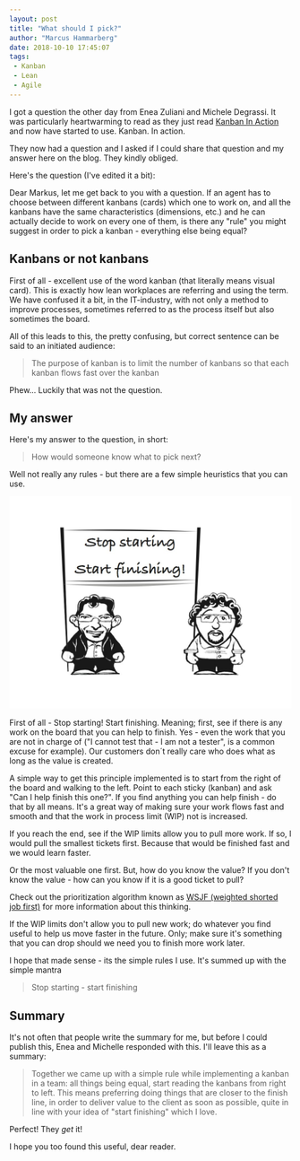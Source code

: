 ```yaml
---
layout: post
title: "What should I pick?"
author: "Marcus Hammarberg"
date: 2018-10-10 17:45:07
tags:
 - Kanban
 - Lean
 - Agile
---
```


I got a question the other day from Enea Zuliani and Michele Degrassi. It was particularly heartwarming to read as they just read [Kanban In Action](http://bit.ly/theKanbanBook) and now have started to use. Kanban. In action. 

They now had a question and I asked if I could share that question and my answer here on the blog. They kindly obliged. 

Here's the question (I've edited it a bit):

Dear Markus, let me get back to you with a question.
If an agent has to choose between different kanbans (cards) which one to work on, and all the kanbans have the same characteristics (dimensions, etc.) and he can actually decide to work on every one of them, is there any "rule" you might suggest in order to pick a kanban - everything else being equal?

<a name='more'></a>

## Kanbans or not kanbans

First of all - excellent use of the word kanban (that literally means visual card). This is exactly how lean workplaces are referring and using the term. We have confused it a bit, in the IT-industry, with not only a method to improve processes, sometimes referred to as the process itself but also sometimes the board. 

All of this leads to this, the pretty confusing, but correct sentence can be said to an initiated audience:

> The purpose of kanban is to limit the number of kanbans so that each kanban flows fast over the kanban

Phew... Luckily that was not the question. 

## My answer

Here's my answer to the question, in short:

> How would someone know what to pick next?

Well not really any rules - but there are a few simple heuristics that you can use.

![Stop Starting - Start finishing](/img/stopStarting.jpg)

First of all - Stop starting! Start finishing. Meaning; first, see if there is any work on the board that you can help to finish. Yes - even the work that you are not in charge of ("I cannot test that - I am not a tester", is a common excuse for example). Our customers don´t really care who does what as long as the value is created.

A simple way to get this principle implemented is to start from the right of the board and walking to the left. Point to each sticky (kanban) and ask "Can I help finish this one?". If you find anything you can help finish - do that by all means. It's a great way of making sure your work flows fast and smooth and that the work in process limit (WIP) not is increased. 



If you reach the end, see if the WIP limits allow you to pull more work. If so, I would pull the smallest tickets first. Because that would be finished fast and we would learn faster. 

Or the most valuable one first. But, how do you know the value? If you don't know the value - how can you know if it is a good ticket to pull? 

Check out the prioritization algorithm known as [WSJF (weighted shorted job first)](http://blackswanfarming.com/wsjf-weighted-shortest-job-first/) for more information about this thinking. 



If the WIP limits don't allow you to pull new work; do whatever you find useful to help us move faster in the future. Only; make sure it's something that you can drop should we need you to finish more work later.

I hope that made sense - its the simple rules I use. It's summed up with the simple mantra

> Stop starting - start finishing

## Summary

It's not often that people write the summary for me, but before I could publish this, Enea and Michelle responded with this. I'll leave this as a summary:

> Together we came up with a simple rule while implementing a kanban in a team: all things being equal, start reading the kanbans from right to left. This means preferring doing things that are closer to the finish line, in order to deliver value to the client as soon as possible, quite in line with your idea of "start finishing" which I love.

Perfect! They _get_ it!

I hope you too found this useful, dear reader. 